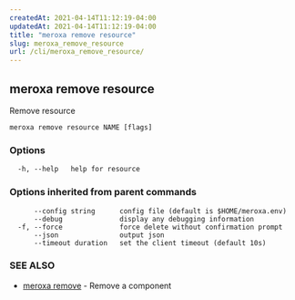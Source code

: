 ```yaml
---
createdAt: 2021-04-14T11:12:19-04:00
updatedAt: 2021-04-14T11:12:19-04:00
title: "meroxa remove resource"
slug: meroxa_remove_resource
url: /cli/meroxa_remove_resource/
---
```

## meroxa remove resource

Remove resource

```
meroxa remove resource NAME [flags]
```

### Options

```
  -h, --help   help for resource
```

### Options inherited from parent commands

```
      --config string      config file (default is $HOME/meroxa.env)
      --debug              display any debugging information
  -f, --force              force delete without confirmation prompt
      --json               output json
      --timeout duration   set the client timeout (default 10s)
```

### SEE ALSO

* [meroxa remove](meroxa_remove)	 - Remove a component

